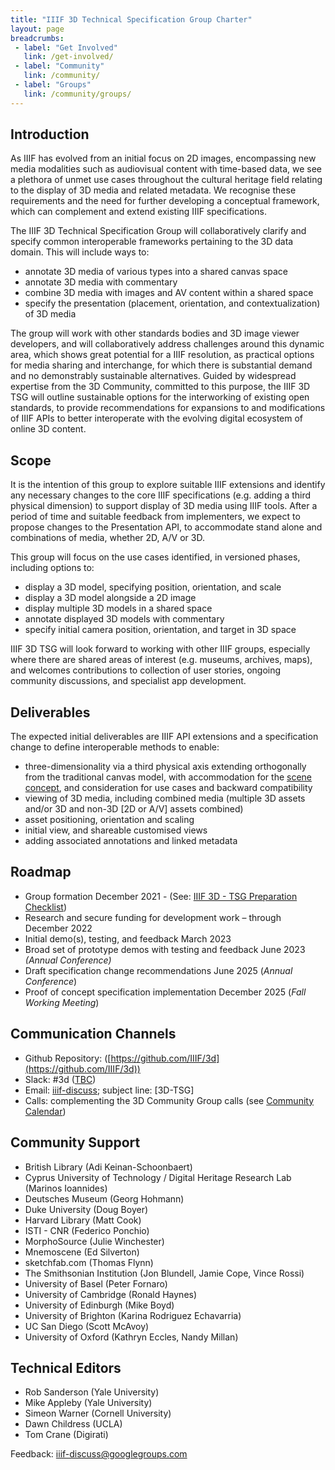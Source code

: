 ```yaml
---
title: "IIIF 3D Technical Specification Group Charter"
layout: page
breadcrumbs:
 - label: "Get Involved"
   link: /get-involved/
 - label: "Community"
   link: /community/
 - label: "Groups"
   link: /community/groups/
---
```


## Introduction

As IIIF has evolved from an initial focus on 2D images, encompassing new media modalities such as audiovisual content with time-based data, we see a plethora of unmet use cases throughout the cultural heritage field relating to the display of 3D media and related metadata.  We recognise these requirements and the need for further developing a conceptual framework, which can complement and extend existing IIIF specifications.

The IIIF 3D Technical Specification Group will collaboratively clarify and specify common interoperable frameworks pertaining to the 3D data domain. This will include ways to:

* annotate 3D media of various types into a shared canvas space
* annotate 3D media with commentary
* combine 3D media with images and AV content within a shared space
* specify the presentation (placement, orientation, and contextualization) of 3D media

The group will work with other standards bodies and 3D image viewer developers, and will collaboratively address challenges around this dynamic area, which shows great potential for a IIIF resolution, as practical options for media sharing and interchange, for which there is substantial demand and no demonstrably sustainable alternatives.  Guided by widespread expertise from the 3D Community, committed to this purpose, the IIIF 3D TSG will outline sustainable options for the interworking of existing open standards, to provide recommendations for expansions to and modifications of IIIF APIs to better interoperate with the evolving digital ecosystem of online 3D content.


## Scope

It is the intention of this group to explore suitable IIIF extensions and identify any necessary changes to the core IIIF specifications (e.g. adding a third physical dimension) to support display of 3D media using IIIF tools. After a period of time and suitable feedback from implementers, we expect to propose changes to the Presentation API, to accommodate stand alone and combinations of media, whether 2D, A/V or 3D.

This group will focus on the use cases identified, in versioned phases, including options to:



* display a 3D model, specifying position, orientation, and scale
* display a 3D model alongside a 2D image
* display multiple 3D models in a shared space
* annotate displayed 3D models with commentary
* specify initial camera position, orientation, and target in 3D space

IIIF 3D TSG will look forward to working with other IIIF groups, especially where there are shared areas of interest (e.g. museums, archives, maps), and welcomes contributions to collection of user stories, ongoing community discussions, and specialist app development.


## Deliverables

The expected initial deliverables are IIIF API extensions and a specification change to define interoperable methods to enable:



* three-dimensionality via a third physical axis extending orthogonally from the traditional canvas model, with accommodation for the [scene concept](https://docs.google.com/document/d/1J_L-klpYbp24TvQMTQory4p43APbp92c90xj4Y7vG9k), and  consideration for use cases and backward compatibility
* viewing of 3D media, including combined media (multiple 3D assets and/or 3D and non-3D [2D or A/V] assets combined)
* asset positioning, orientation and scaling
* initial view, and shareable customised views
* adding associated annotations and linked metadata


## Roadmap



* Group formation December 2021 - (See: [IIIF 3D - TSG Preparation Checklist](https://docs.google.com/document/d/1ptYfavWQepCvIqIE7coPnrJao5V-tPtT_2ehWRiTxe4))
* Research and secure funding for development work – through December 2022
* Initial demo(s), testing, and feedback March 2023
* Broad set of prototype demos with testing and feedback June 2023 _(Annual Conference)_
* Draft specification change recommendations June 2025 (_Annual Conference_)
* Proof of concept specification implementation December 2025 (_Fall Working Meeting_)


## Communication Channels



* Github Repository: ([https://github.com/IIIF/3d](https://github.com/IIIF/3d))
* Slack: #3d ([TBC](https://iiif.slack.com/archives/C36K13DRD))
* Email: [iiif-discuss](https://groups.google.com/forum/#!forum/iiif-discuss); subject line: [3D-TSG]
* Calls: complementing the 3D Community Group calls (see [Community Calendar](https://iiif.io/community/groups/))


## Community Support


* British Library (Adi Keinan-Schoonbaert)
* Cyprus University of Technology / Digital Heritage Research Lab (Marinos Ioannides)
* Deutsches Museum (Georg Hohmann)
* Duke University (Doug Boyer)
* Harvard Library (Matt Cook)
* ISTI - CNR (Federico Ponchio)
* MorphoSource (Julie Winchester)
* Mnemoscene (Ed Silverton)
* sketchfab.com (Thomas Flynn)
* The Smithsonian Institution (Jon Blundell, Jamie Cope, Vince Rossi)
* University of Basel (Peter Fornaro)
* University of Cambridge (Ronald Haynes)
* University of Edinburgh (Mike Boyd)
* University of Brighton (Karina Rodriguez Echavarria)
* UC San Diego (Scott McAvoy)
* University of Oxford (Kathryn Eccles, Nandy Millan)


## Technical Editors

* Rob Sanderson (Yale University)
* Mike Appleby (Yale University)
* Simeon Warner (Cornell University)
* Dawn Childress (UCLA)
* Tom Crane (Digirati)

Feedback: [iiif-discuss@googlegroups.com](mailto:iiif-discuss@googlegroups.com)
